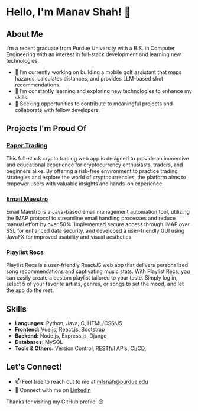 # Hello, I'm Manav Shah! 👋

## About Me
I'm a recent graduate from Purdue University with a B.S. in Computer Engineering with an interest in full-stack development and learning new technologies.

- 🔭 I’m currently working on building a mobile golf assistant that maps hazards, calculates distances, and provides LLM-based shot recommendations.
- 🌱 I’m constantly learning and exploring new technologies to enhance my skills.
- 💼 Seeking opportunities to contribute to meaningful projects and collaborate with fellow developers.

## Projects I'm Proud Of

### [Paper Trading](https://github.com/manavshah-boop/PaperTrading)
This full-stack crypto trading web app is designed to provide an immersive and educational experience for cryptocurrency enthusiasts, traders, and beginners alike. By offering a risk-free environment to practice trading strategies and explore the world of cryptocurrencies, the platform aims to empower users with valuable insights and hands-on experience.

### [Email Maestro](https://github.com/manavshah-boop/EmailMaestro)
Email Maestro is a Java-based email management automation tool, utilizing the IMAP protocol to streamline email handling processes and reduce manual effort by over 50%.  Implemented secure access through IMAP over SSL for enhanced data security, and developed a user-friendly GUI using JavaFX for improved usability and visual aesthetics.

### [Playlist Recs](link-to-repo)
Playlist Recs is a user-friendly ReactJS web app that delivers personalized song recommendations and captivating music stats. With Playlist Recs, you can easily create a custom playlist tailored to your taste. Simply log in, select 5 of your favorite artists, genres, or songs to set the mood, and let the app do the rest.

## Skills
- **Languages:** Python, Java, C, HTML/CSS/JS 
- **Frontend:** Vue.js, React.js, Bootstrap
- **Backend:** Node.js, Express.js, Django
- **Databases:** MySQL
- **Tools & Others:** Version Control, RESTful APIs, CI/CD, 

## Let's Connect!
- 📫 Feel free to reach out to me at mfshah@purdue.edu
- 🔗 Connect with me on [LinkedIn](https://www.linkedin.com/in/manavshah-1)

Thanks for visiting my GitHub profile! 😊
